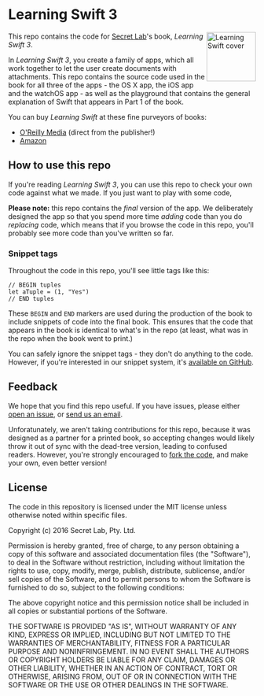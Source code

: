 # Learning Swift 3


<img src="http://akamaicovers.oreilly.com/images/0636920053989/lrg.jpg" alt="Learning Swift cover" width="100px;" align="right">

This repo contains the code for [Secret Lab](http://www.secretlab.com.au)'s book, *Learning Swift 3*. 

In *Learning Swift 3*, you create a family of apps, which all work together to let the user create documents with attachments. This repo contains the source code used in the book for all three of the apps - the OS X app, the iOS app and the watchOS app - as well as the playground that contains the general explanation of Swift that appears in Part 1 of the book.

You can buy *Learning Swift* at these fine purveyors of books:

* [O'Reilly Media](http://shop.oreilly.com/product/0636920053989.do?sortby=bestSellers) (direct from the publisher!)
* [Amazon](https://www.amazon.com/Learning-Swift-Building-Apps-iOS/dp/1491967064/ref=sr_1_1?ie=UTF8&qid=1475029955&sr=8-1&keywords=learning+swift+3)

## How to use this repo

If you're reading *Learning Swift 3*, you can use this repo to check your own code against what we made. If you just want to play with some code, 

**Please note:** this repo contains the *final* version of the app. We deliberately designed the app so that you spend more time *adding* code than you do *replacing* code, which means that if you browse the code in this repo, you'll probably see more code than you've written so far.

### Snippet tags

Throughout the code in this repo, you'll see little tags like this:

	// BEGIN tuples
	let aTuple = (1, "Yes")
	// END tuples

These `BEGIN` and `END` markers are used during the production of the book to include snippets of code into the final book. This ensures that the code that appears in the book is identical to what's in the repo (at least, what was in the repo when the book went to print.)

You can safely ignore the snippet tags - they don't do anything to the code. However, if you're interested in our snippet system, it's [available on GitHub](https://github.com/thesecretlab/snippet-expander).

## Feedback

We hope that you find this repo useful. If you have issues, please either [open an issue](https://github.com/thesecretlab/LearningSwift2Ed/issues/new), or [send us an email](mailto:learningswift@secretlab.com.au).

Unforatunately, we aren't taking contributions for this repo, because it was designed as a partner for a printed book, so accepting changes would likely throw it out of sync with the dead-tree version, leading to confused readers. However, you're strongly encouraged to [fork the code](https://github.com/thesecretlab/LearningSwift2Ed/fork), and make your own, even better version!

## License

The code in this repository is licensed under the MIT license unless otherwise noted within specific files.

Copyright (c) 2016 Secret Lab, Pty. Ltd.

Permission is hereby granted, free of charge, to any person obtaining a copy of this software and associated documentation files (the "Software"), to deal in the Software without restriction, including without limitation the rights to use, copy, modify, merge, publish, distribute, sublicense, and/or sell copies of the Software, and to permit persons to whom the Software is furnished to do so, subject to the following conditions:

The above copyright notice and this permission notice shall be included in all copies or substantial portions of the Software.

THE SOFTWARE IS PROVIDED "AS IS", WITHOUT WARRANTY OF ANY KIND, EXPRESS OR IMPLIED, INCLUDING BUT NOT LIMITED TO THE WARRANTIES OF MERCHANTABILITY, FITNESS FOR A PARTICULAR PURPOSE AND NONINFRINGEMENT. IN NO EVENT SHALL THE AUTHORS OR COPYRIGHT HOLDERS BE LIABLE FOR ANY CLAIM, DAMAGES OR OTHER LIABILITY, WHETHER IN AN ACTION OF CONTRACT, TORT OR OTHERWISE, ARISING FROM, OUT OF OR IN CONNECTION WITH THE SOFTWARE OR THE USE OR OTHER DEALINGS IN THE SOFTWARE.
